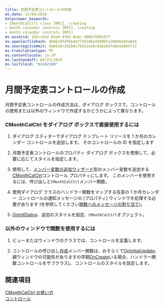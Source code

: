 ```yaml
---
title: 月間予定表コントロールの作成
ms.date: 11/04/2016
helpviewer_keywords:
- CMonthCalCtrl class [MFC], creating
- month calendar controls [MFC], creating
- month calendar controls [MFC]
ms.assetid: 185cc642-85e9-4365-8a4c-d90b75b010f7
ms.openlocfilehash: 809bc9fdf6b4477363d0a43d007a2884bb43a049
ms.sourcegitcommit: 0ab61bc3d2b6cfbd52a16c6ab2b97a8ea1864f12
ms.translationtype: MT
ms.contentlocale: ja-JP
ms.lasthandoff: 04/23/2019
ms.locfileid: "62242188"
---
```

# <a name="creating-the-month-calendar-control"></a>月間予定表コントロールの作成

月間予定表コントロールの作成方法は、ダイアログ ボックスで、コントロールの使用または以外のウィンドウで作成するかどうかによって異なります。

### <a name="to-use-cmonthcalctrl-directly-in-a-dialog-box"></a>CMonthCalCtrl をダイアログ ボックスで直接使用するには

1. ダイアログ エディターでダイアログ テンプレート リソースを 1 か月のカレンダー コントロールを追加します。 そのコントロールの ID を指定します

1. 月間予定表コントロールのプロパティ ダイアログ ボックスを使用して、必要に応じてスタイルを指定します。

1. 使用して、[メンバー変数の追加ウィザード](../ide/adding-a-member-variable-visual-cpp.md)型のメンバー変数を追加する[CMonthCalCtrl](../mfc/reference/cmonthcalctrl-class.md)コントロール プロパティにします。 このメンバーを使用するには、呼び出しと`CMonthCalCtrl`メンバー関数。

1. 使用ダイアログ クラスのハンドラー関数をマップする任意の 1 か月カレンダー コントロールの通知メッセージの [プロパティ] ウィンドウを処理する必要があります (を参照してください[関数へのメッセージの割り当て](../mfc/reference/mapping-messages-to-functions.md))。

1. [OnInitDialog](../mfc/reference/cdialog-class.md#oninitdialog)、追加のスタイルを設定、`CMonthCalCtrl`オブジェクト。

### <a name="to-use-cmonthcalctrl-in-a-nondialog-window"></a>以外のウィンドウで関数を使用するには

1. ビューまたはウィンドウのクラスでは、コントロールを定義します。

1. コントロールの呼び出し[作成](../mfc/reference/cmonthcalctrl-class.md#create)メンバー関数は、おそらくで[OnInitialUpdate](../mfc/reference/cview-class.md#oninitialupdate)、親ウィンドウの可能性がありますの早期[OnCreate](../mfc/reference/cwnd-class.md#oncreate)いる場合、ハンドラー関数コントロールをサブクラス)。 コントロールのスタイルを設定します。

## <a name="see-also"></a>関連項目

[CMonthCalCtrl の使い方](../mfc/using-cmonthcalctrl.md)<br/>
[コントロール](../mfc/controls-mfc.md)
